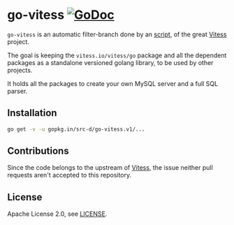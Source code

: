 # go-vitess [![GoDoc](https://godoc.org/gopkg.in/src-d/go-vitess.v1?status.svg)](https://godoc.org/gopkg.in/src-d/go-vitess.v1)

`go-vitess` is an automatic filter-branch done by an [script](https://github.com/src-d/go-mysql-server/blob/master/_scripts/go-vitess/Makefile), of the great  [Vitess](github.com/vitessio/vitess) project.

The goal is keeping the `vitess.io/vitess/go` package and all the dependent packages as a standalone versioned golang library, to be used by other projects.

It holds all the packages to create your own MySQL server and a full SQL parser.

## Installation

```sh
go get -v -u gopkg.in/src-d/go-vitess.v1/...
```

## Contributions

Since the code belongs to the upstream of [Vitess](github.com/vitessio/vitess),
the issue neither pull requests aren't accepted to this repository.

## License

Apache License 2.0, see [LICENSE](LICENSE).
